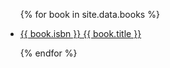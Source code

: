 

<div>
  <ul>
    <!-- _data フォルダの books.csv からデータを取り出す -->
    {% for book in site.data.books %}
      <li>
        <!-- books.csv の title 列を表示、 url 列をリンク先に設定 -->
        <p class="title"><a href="{{ book.url }}">{{ book.isbn }} {{ book.title }}</a></p>
      </li>
    {% endfor %}
  </ul>
</div>


